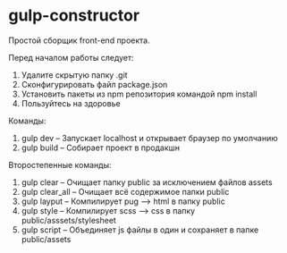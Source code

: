 # gulp-constructor
Простой cборщик front-end проекта.

Перед началом работы следует: 
1. Удалите скрытую папку .git
2. Сконфигурировать файл package.json
3. Установить пакеты из npm репозитория командой npm install
4. Пользуйтесь на здоровье

Команды:
1. gulp dev – Запускает localhost и открывает браузер по умолчанию
2. gulp build – Собирает проект в продакшн

Второстепенные команды:
1. gulp clear – Очищает папку public за исключением файлов assets
2. gulp clear_all – Очищает всё содержимое папки public
3. gulp layput – Компилирует pug –> html в папку public
4. gulp style – Компилирует scss –> css в папку public/asssets/stylesheet  
5. gulp script – Объединяет js файлы в один и сохраняет в папке public/assets
